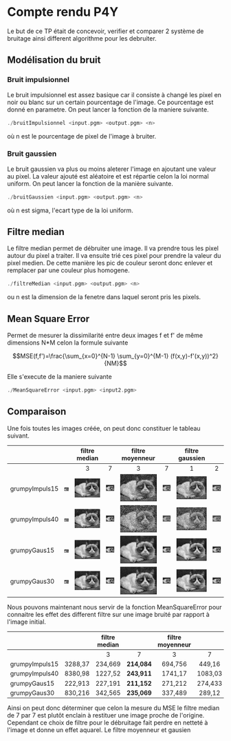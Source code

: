 # Compte rendu P4Y


Le but de ce TP était de concevoir, verifier et comparer 2 système de bruitage ainsi 
different algorithme pour les debruiter.

## Modélisation du bruit

### Bruit impulsionnel

Le bruit impulsionnel est assez basique car il consiste à changé les pixel en noir ou blanc sur un certain pourcentage de l'image.
Ce pourcentage est donné en parametre. On peut lancer la fonction de la maniere suivante.

```c++
./bruitImpulsionnel <input.pgm> <output.pgm> <n>
```
 où n est le pourcentage de pixel de l'image à bruiter.

### Bruit gaussien

Le bruit gaussien va plus ou moins aleterer l'image en ajoutant une valeur au pixel. La valeur ajouté est aléatoire 
et est répartie celon la loi normal uniform. On peut lancer la fonction de la manière suivante.

```c++
./bruitGaussien <input.pgm> <output.pgm> <n>
```
où n est sigma, l'ecart type de la loi uniform.


## Filtre median

Le filtre median permet de débruiter une image. Il va prendre tous les pixel autour du pixel a traiter. Il va ensuite trié
ces pixel pour prendre la valeur du pixel medien. De cette manière les pic de couleur seront donc enlever et remplacer par une couleur plus homogene.

```c++
./filtreMedian <input.pgm> <output.pgm> <n>
```
ou n est la dimension de la fenetre dans laquel seront pris les pixels.


## Mean Square Error

Permet de mesurer la dissimilarité entre deux images f et f' de même dimensions N*M celon la formule suivante
```math
MSE(f,f')=\frac{\sum_{x=0}^{N-1} \sum_{y=0}^{M-1} (f(x,y)-f'(x,y))^2}{NM}
```
Elle s'execute de la maniere suivante

```c++
./MeanSquareError <input.pgm> <input2.pgm>
```

## Comparaison
Une fois toutes les images créée, on peut donc constituer le tableau suivant.


|                    |               |      filtre median|     |   filtre moyenneur  |     |   filtre gaussien   |     |
|--------------------|---------------|:------------------:|:----:|:--------------------:|:----:|:--------------------:|:----:|
|                    |               |      3            | 7   |                  3  | 7   |             1       | 2   |
|grumpyImpuls15      |![](./ImageResult/png/grumpyImpuls15.png)|![](./ImageResult/png/grumpyImpuls15Median3.png) |![](./ImageResult/png/grumpyImpuls15Median7.png)|![](./ImageResult/png/grumpyImpuls15Moy3.png) |![](./ImageResult/png/grumpyImpuls15Moy7.png) |![](./ImageResult/png/grumpyImpuls15GausFilter1.png) |![](./ImageResult/png/grumpyImpuls15GausFilter2.png)
|grumpyImpuls40      |  ![](./ImageResult/png/grumpyImpuls40.png)      |![](./ImageResult/png/grumpyImpuls40Med3.png) |![](./ImageResult/png/grumpyImpuls40Med7.png)|![](./ImageResult/png/grumpyImpuls40Moy3.png) |![](./ImageResult/png/grumpyImpuls40Moy7.png) |![](./ImageResult/png/grumpyImpuls40Gaus1.png) |![](./ImageResult/png/grumpyImpuls40Gaus2.png)
|grumpyGaus15        |  ![](./ImageResult/png/grumpyGaus15.png)      |![](./ImageResult/png/grumpyGaus15Median3.png) |![](./ImageResult/png/grumpyGaus15Median7.png)|![](./ImageResult/png/grumpyGaus15Moy3.png) |![](./ImageResult/png/grumpyGaus15Moy7.png) |![](./ImageResult/png/grumpyGaus15GausFilter1.png) |![](./ImageResult/png/grumpyGaus15GausFilter2.png)
|grumpyGaus30        |  ![](./ImageResult/png/grumpyGaus30.png)      |![](./ImageResult/png/grumpyGaus30Median3.png) |![](./ImageResult/png/grumpyGaus30Median7.png)|![](./ImageResult/png/grumpyGaus30Moy3.png) |![](./ImageResult/png/grumpyGaus30Moy7.png) |![](./ImageResult/png/grumpyGaus30GausFilter1.png) |![](./ImageResult/png/grumpyGaus30GausFilter2.png)

Nous pouvons maintenant nous servir de la fonction MeanSquareError pour connaitre les effet des different filtre sur une 
image bruité par rapport à l'image initial.


|                    |               |      filtre median|     |   filtre moyenneur  |     |   filtre gaussien   |     |
|--------------------|---------------|:-----------------:|:---:|:-------------------:|:---:|:-------------------:|:---:|
|                    |               |      3            | 7   |                  3  | 7   |             1       | 2   |
|grumpyImpuls15      |    3288,37    |   234,669	     | **214,084** |	694,756 |	449,16|  610,94	 |  439,388
|grumpyImpuls40      |    8380,98    |   1227,52	     | **243,911** |	1741,17	|  1083,03|  1537,23 |	1076,52
|grumpyGaus15        |    222,913    |   227,191	     | **211,152** |	271,212	|  274,433|  270,544 |	262,375
|grumpyGaus30        |    830,216    |   342,565	     | **235,069** |	337,489	|   289,12|  320,2	 |  276,791

Ainsi on peut donc déterminer que celon la mesure du MSE le filtre median de 7 par 7 est plutôt enclain à restituer une image proche de l'origine.
Cependant ce choix de filtre pour le débruitage fait perdre en netteté à l'image et donne un effet aquarel. Le filtre moyenneur et gausien

